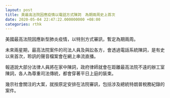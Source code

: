 ```yaml
---
layout: post
title: 美最高法院因應疫情以電話方式陳詞　為期兩周史上首次
date: 2020-05-04 22:47:22.000000000 +08:00
categories: rthk
---
```


美國最高法院因應新型肺炎疫情，以特別方式審訊，暫定為期兩周。

未來兩星期，最高法院案件的司法人員及與訟各方，會透過電話系統陳詞，是有史以來首次，聆訊的聲音檔案會在網上串流直播。

報道說大部分法律人員將在家中陳詞，政府律師就會在距離最高法院不遠的辦工室陳詞，各人為尊重司法傳統，都會穿著平日上庭的裝束。

幾宗社會關注的大案，就按原定安排在法院審訊，包括涉及總統特朗普稅務紀錄的案件。
